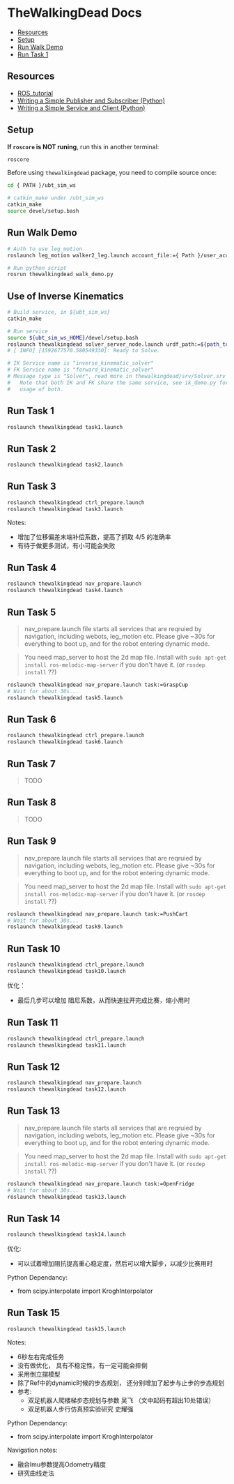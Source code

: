
# TheWalkingDead Docs

- [Resources](#resources)
- [Setup](#setup)
- [Run Walk Demo](#run-walk-demo)
- [Run Task 1](#run-task-1)

## Resources

- [ROS_tutorial](https://www.youtube.com/watch?v=Q5y-3aZdzfQ&list=PLJNGprAk4DF5PY0kB866fEZfz6zMLJTF8)
- [Writing a Simple Publisher and Subscriber (Python)](http://wiki.ros.org/ROS/Tutorials/WritingPublisherSubscriber%28python%29)
- [Writing a Simple Service and Client (Python)](http://wiki.ros.org/ROS/Tutorials/WritingServiceClient%28python%29)


## Setup
**If `roscore` is NOT runing**, run this in another terminal:
```bash
roscore
```

Before using `thewalkingdead` package, you need to compile source once:
```bash
cd { PATH }/ubt_sim_ws

# catkin_make under /ubt_sim_ws
catkin_make
source devel/setup.bash
```



## Run Walk Demo
```bash
# Auth to use leg_motion
roslaunch leg_motion walker2_leg.launch account_file:={ Path }/user_account.json

# Run python script
rosrun thewalkingdead walk_demo.py
```

## Use of Inverse Kinematics
```bash
# Build service, in ${ubt_sim_ws}
catkin_make

# Run service
source ${ubt_sim_ws_HOME}/devel/setup.bash
roslaunch thewalkingdead solver_server_node.launch urdf_path:=${path_to_walker.urdf}
# [ INFO] [1592677570.580549330]: Ready to Solve.

# IK Service name is "inverse_kinematic_solver"
# FK Service name is "forward_kinematic_solver"
# Message type is "Solver", read more in thewalkingdead/srv/Solver.srv
#   Note that both IK and FK share the same service, see ik_demo.py for 
#   usage of both.
```

## Run Task 1
```bash
roslaunch thewalkingdead task1.launch
```

## Run Task 2
```bash
roslaunch thewalkingdead task2.launch
```

## Run Task 3
```bash
roslaunch thewalkingdead ctrl_prepare.launch
roslaunch thewalkingdead task3.launch
```
Notes:
- 增加了位移偏差末端补偿系数，提高了抓取 4/5 的准确率
- 有待于做更多测试，有小可能会失败

## Run Task 4
```bash
roslaunch thewalkingdead nav_prepare.launch
roslaunch thewalkingdead task4.launch
```

## Run Task 5
> nav_prepare.launch file starts all services that are reqruied by navigation,
including webots, leg_motion etc. Please give ~30s for everything to boot up,
and for the robot entering dynamic mode.

> You need map_server to host the 2d map file. Install with 
`sudo apt-get install ros-melodic-map-server` if you don't have it. (or `rosdep install` ??)
```bash
roslaunch thewalkingdead nav_prepare.launch task:=GraspCup
# Wait for about 30s...
roslaunch thewalkingdead task5.launch
```

## Run Task 6
```bash
roslaunch thewalkingdead ctrl_prepare.launch
roslaunch thewalkingdead task6.launch
```

## Run Task 7
> TODO

## Run Task 8
> TODO

## Run Task 9
> nav_prepare.launch file starts all services that are reqruied by navigation,
including webots, leg_motion etc. Please give ~30s for everything to boot up,
and for the robot entering dynamic mode.

> You need map_server to host the 2d map file. Install with 
`sudo apt-get install ros-melodic-map-server` if you don't have it. (or `rosdep install` ??)
```bash
roslaunch thewalkingdead nav_prepare.launch task:=PushCart
# Wait for about 30s...
roslaunch thewalkingdead task9.launch
```

## Run Task 10
```bash
roslaunch thewalkingdead ctrl_prepare.launch
roslaunch thewalkingdead task10.launch
```

优化：
- 最后几步可以增加 阻尼系数，从而快速拉开完成比赛，缩小用时

## Run Task 11
```bash
roslaunch thewalkingdead ctrl_prepare.launch
roslaunch thewalkingdead task11.launch
```

## Run Task 12
```bash
roslaunch thewalkingdead nav_prepare.launch
roslaunch thewalkingdead task12.launch
```

## Run Task 13
> nav_prepare.launch file starts all services that are reqruied by navigation,
including webots, leg_motion etc. Please give ~30s for everything to boot up,
and for the robot entering dynamic mode.

> You need map_server to host the 2d map file. Install with 
`sudo apt-get install ros-melodic-map-server` if you don't have it. (or `rosdep install` ??)
```bash
roslaunch thewalkingdead nav_prepare.launch task:=OpenFridge
# Wait for about 30s...
roslaunch thewalkingdead task13.launch
```

## Run Task 14
```bash
roslaunch thewalkingdead task14.launch
```
优化:
- 可以试着增加阻抗提高重心稳定度，然后可以增大脚步，以减少比赛用时

Python Dependancy:
- from scipy.interpolate import KroghInterpolator

## Run Task 15
```bash
roslaunch thewalkingdead task15.launch
```

Notes:
- 6秒左右完成任务
- 没有做优化， 具有不稳定性，有一定可能会摔倒
- 采用倒立摆模型
- 除了Ref中的dynamic时候的步态规划， 还分别增加了起步与止步的步态规划
- 参考: 
    - 双足机器人爬楼梯步态规划与参数 吴飞 （文中起码有超出10处错误）
    - 双足机器人步行仿真预实验研究 史耀强

Python Dependancy:
- from scipy.interpolate import KroghInterpolator

Navigation notes:
- 融合Imu参数提高Odometry精度
- 研究曲线走法
